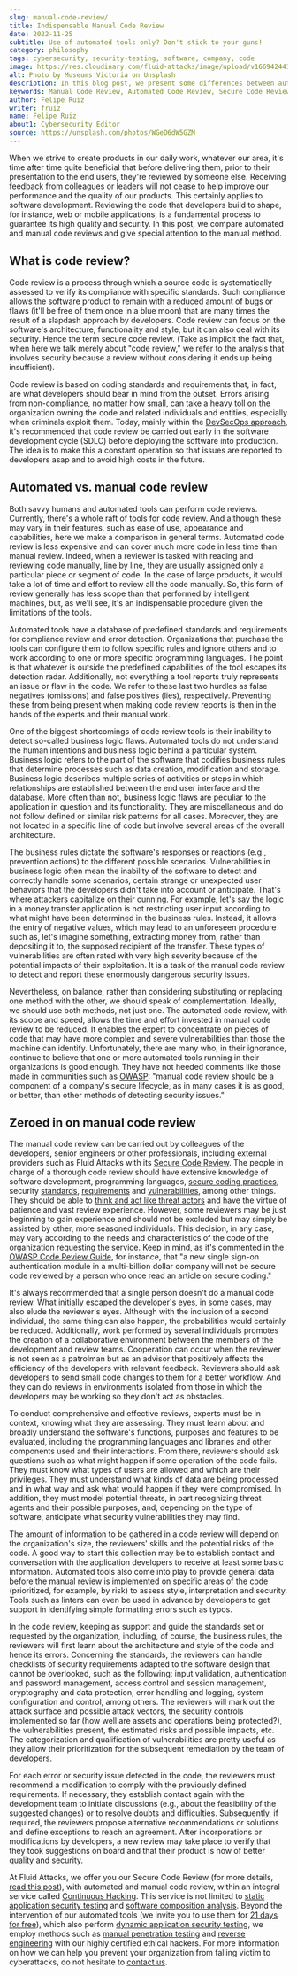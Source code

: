 ```yaml
---
slug: manual-code-review/
title: Indispensable Manual Code Review
date: 2022-11-25
subtitle: Use of automated tools only? Don't stick to your guns!
category: philosophy
tags: cybersecurity, security-testing, software, company, code
image: https://res.cloudinary.com/fluid-attacks/image/upload/v1669424410/blog/manual-code-review/cover_manual_code_review.webp
alt: Photo by Museums Victoria on Unsplash
description: In this blog post, we present some differences between automated and manual code reviews and emphasize the latter and the procedures performed by the reviewers.
keywords: Manual Code Review, Automated Code Review, Secure Code Review, Business Logic, Standards, Requirements, Vulnerabilities, Ethical Hacking, Pentesting
author: Felipe Ruiz
writer: fruiz
name: Felipe Ruiz
about1: Cybersecurity Editor
source: https://unsplash.com/photos/WGeO6dW5GZM
---
```


When we strive to create products in our daily work,
whatever our area,
it's time after time quite beneficial that
before delivering them,
prior to their presentation to the end users,
they're reviewed by someone else.
Receiving feedback from colleagues or leaders will not cease
to help improve our performance
and the quality of our products.
This certainly applies to software development.
Reviewing the code that developers build to shape,
for instance,
web or mobile applications,
is a fundamental process to guarantee its high quality and security.
In this post,
we compare automated and manual code reviews
and give special attention to the manual method.

## What is code review?

Code review is a process
through which a source code is systematically assessed
to verify its compliance with specific standards.
Such compliance allows the software product to remain
with a reduced amount of bugs or flaws
(it'll be free of them once in a blue moon)
that are many times the result of a slapdash approach by developers.
Code review can focus on the software's architecture,
functionality and style,
but it can also deal with its security.
Hence the term secure code review.
(Take as implicit the fact that,
when here we talk merely about "code review,"
we refer to the analysis that involves security
because a review without considering it
ends up being insufficient).

Code review is based on coding standards and requirements that,
in fact,
are what developers should bear in mind from the outset.
Errors arising from non-compliance,
no matter how small,
can take a heavy toll on the organization owning the code
and related individuals and entities,
especially when criminals exploit them.
Today,
mainly within the [DevSecOps approach](../devsecops-concept/),
it's recommended that code review be carried out early
in the software development cycle (SDLC)
before deploying the software into production.
The idea is to make this a constant operation
so that issues are reported to developers asap
and to avoid high costs in the future.

## Automated vs. manual code review

Both savvy humans and automated tools can perform code reviews.
Currently,
there's a whole raft of tools for code review.
And although these may vary in their features,
such as ease of use,
appearance and capabilities,
here we make a comparison in general terms.
Automated code review is less expensive
and can cover much more code in less time than manual review.
Indeed,
when a reviewer is tasked with reading and reviewing code manually,
line by line,
they are usually assigned only a particular piece or segment of code.
In the case of large products,
it would take a lot of time and effort to review all the code manually.
So,
this form of review generally has less scope
than that performed by intelligent machines,
but,
as we'll see,
it's an indispensable procedure given the limitations of the tools.

Automated tools have a database of predefined standards
and requirements for compliance review and error detection.
Organizations that purchase the tools can configure them
to follow specific rules and ignore others
and to work according to one or more specific programming languages.
The point is that
whatever is outside the predefined capabilities of the tool
escapes its detection radar.
Additionally,
not everything a tool reports truly represents an issue or flaw in the code.
We refer to these last two hurdles as false negatives (omissions)
and false positives (lies),
respectively.
Preventing these from being present
when making code review reports
is then in the hands of the experts and their manual work.

One of the biggest shortcomings of code review tools is their inability
to detect so-called business logic flaws.
Automated tools do not understand the human intentions
and business logic behind a particular system.
Business logic refers to the part of the software
that codifies business rules
that determine processes such as data creation,
modification and storage.
Business logic describes multiple series of activities or steps
in which relationships are established
between the end user interface and the database.
More often than not,
business logic flaws are peculiar to the application in question
and its functionality.
They are miscellaneous
and do not follow defined or similar risk patterns for all cases.
Moreover,
they are not located in a specific line of code
but involve several areas of the overall architecture.

The business rules dictate the software's responses or reactions
(e.g., prevention actions)
to the different possible scenarios.
Vulnerabilities in business logic often mean the inability of the software
to detect and correctly handle some scenarios,
certain strange or unexpected user behaviors
that the developers didn't take into account or anticipate.
That's where attackers capitalize on their cunning.
For example,
let's say
the logic in a money transfer application is not restricting user input
according to what might have been determined
in the business rules.
Instead,
it allows the entry of negative values,
which may lead to an unforeseen procedure such as,
let's imagine something,
extracting money from,
rather than depositing it to,
the supposed recipient of the transfer.
These types of vulnerabilities are often rated with very high severity
because of the potential impacts of their exploitation.
It is a task of the manual code review
to detect and report these enormously dangerous security issues.

Nevertheless,
on balance,
rather than considering substituting or replacing one method with the other,
we should speak of complementation.
Ideally,
we should use both methods,
not just one.
The automated code review,
with its scope and speed,
allows the time and effort invested in manual code review to be reduced.
It enables the expert to concentrate on pieces of code
that may have more complex and severe vulnerabilities
than those the machine can identify.
Unfortunately,
there are many who,
in their ignorance,
continue to believe that one or more automated tools
running in their organizations
is good enough.
They have not heeded comments like those
made in communities such as [OWASP](https://owasp.org/www-pdf-archive/OWASP_Code_Review_Guide_v2.pdf):
"manual code review should be a component of a company's secure lifecycle,
as in many cases it is as good,
or better,
than other methods of detecting security issues."

<cta-banner
  buttontxt="Read more"
  link="/solutions/secure-code-review/"
  title="Get started with Fluid Attacks' Secure Code Review solution right now"
/>

## Zeroed in on manual code review

The manual code review can be carried out by colleagues of the developers,
senior engineers or other professionals,
including external providers
such as Fluid Attacks with its [Secure Code Review](../../solutions/secure-code-review/).
The people in charge of a thorough code review
should have extensive knowledge of software development,
programming languages, [secure coding practices](../secure-coding-practices/),
security [standards](https://docs.fluidattacks.com/criteria/compliance/),
[requirements](https://docs.fluidattacks.com/criteria/requirements/)
and [vulnerabilities](https://docs.fluidattacks.com/criteria/vulnerabilities/),
among other things.
They should be able to [think and act like threat actors](../thinking-like-hacker/)
and have the virtue of patience
and vast review experience.
However,
some reviewers may be just beginning to gain experience
and should not be excluded
but may simply be assisted by other,
more seasoned individuals.
This decision,
in any case,
may vary according to the needs
and characteristics of the code
of the organization requesting the service.
Keep in mind,
as it's commented in the [OWASP Code Review Guide](https://owasp.org/www-pdf-archive/OWASP_Code_Review_Guide_v2.pdf),
for instance,
that "a new single sign-on authentication module
in a multi-billion dollar company
will not be secure code reviewed
by a person who once read an article on secure coding."

It's always recommended that
a single person doesn't do a manual code review.
What initially escaped the developer's eyes,
in some cases,
may also elude the reviewer's eyes.
Although with the inclusion of a second individual,
the same thing can also happen,
the probabilities would certainly be reduced.
Additionally,
work performed by several individuals promotes the creation
of a collaborative environment
between the members of the development and review teams.
Cooperation can occur
when the reviewer is not seen as a patrolman
but as an advisor
that positively affects the efficiency of the developers
with relevant feedback.
Reviewers should ask developers to send small code changes to them
for a better workflow.
And they can do reviews in environments
isolated from those in which the developers may be working
so they don't act as obstacles.

To conduct comprehensive and effective reviews,
experts must be in context,
knowing what they are assessing.
They must learn about and broadly understand the software's functions,
purposes and features to be evaluated,
including the programming languages
and libraries and other components used
and their interactions.
From there,
reviewers should ask questions
such as what might happen if some operation of the code fails.
They must know what types of users are allowed
and which are their privileges.
They must understand what kinds of data are being processed
and in what way
and ask what would happen if they were compromised.
In addition,
they must model potential threats,
in part recognizing threat agents and their possible purposes,
and,
depending on the type of software,
anticipate what security vulnerabilities they may find.

The amount of information to be gathered in a code review
will depend on the organization's size,
the reviewers' skills
and the potential risks of the code.
A good way to start this collection
may be to establish contact and conversation
with the application developers
to receive at least some basic information.
Automated tools also come into play
to provide general data
before the manual review is implemented on specific areas of the code
(prioritized, for example, by risk)
to assess style,
interpretation and security.
Tools such as linters can even be used in advance by developers
to get support in identifying simple formatting errors
such as typos.

In the code review,
keeping as support and guide the standards
set or requested by the organization,
including,
of course,
the business rules,
the reviewers will first learn about the architecture
and style of the code
and hence its errors.
Concerning the standards,
the reviewers can handle checklists of security requirements
adapted to the software design
that cannot be overlooked,
such as the following:
input validation, authentication and password management,
access control and session management,
cryptography and data protection,
error handling and logging,
system configuration and control,
among others.
The reviewers will mark out the attack surface
and possible attack vectors,
the security controls implemented so far
(how well are assets and operations being protected?),
the vulnerabilities present,
the estimated risks and possible impacts,
etc.
The categorization and qualification of vulnerabilities
are pretty useful
as they allow their prioritization
for the subsequent remediation
by the team of developers.

For each error or security issue detected in the code,
the reviewers must recommend a modification
to comply with the previously defined requirements.
If necessary,
they establish contact again with the development team
to initiate discussions
(e.g., about the feasibility of the suggested changes)
or to resolve doubts and difficulties.
Subsequently,
if required,
the reviewers propose alternative recommendations or solutions
and define exceptions to reach an agreement.
After incorporations or modifications by developers,
a new review may take place
to verify that they took suggestions on board
and that their product is now of better quality and security.

At Fluid Attacks,
we offer you our Secure Code Review
(for more details,
[read this post](../secure-code-review/)),
with automated and manual code review,
within an integral service called [Continuous Hacking](../../services/continuous-hacking/).
This service is not limited to [static application security testing](../../categories/sast/)
and [software composition analysis](../../categories/sca/).
Beyond the intervention of our automated tools
(we invite you to use them for [21 days for free](../../free-trial/)),
which also perform [dynamic application security testing](../../categories/dast/),
we employ methods such as [manual penetration testing](../../solutions/penetration-testing/)
and [reverse engineering](../../categories/re/)
with our highly certified ethical hackers.
For more information
on how we can help you prevent your organization
from falling victim to cyberattacks,
do not hesitate
to [contact us](../../contact-us/).
